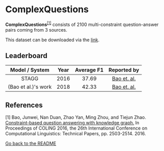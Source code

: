 # ComplexQuestions 

**ComplexQuestions**<sup>[[1]](#myfootnote1)</sup> consists of 2100 multi-constraint question-answer pairs coming from 3 sources.

This dataset can be downloaded via the [link](https://github.com/JunweiBao/MulCQA/tree/ComplexQuestions).

## Leaderboard 

|   Model / System    | Year | Average F1 |                     Reported by                      |
|:-------------------:|:----:|:----------:|:----------------------------------------------------:|
|        STAGG        | 2016 |   37.69    | [Bao et. al.](https://aclanthology.org/C16-1236.pdf) |
| (Bao et al.)'s work | 2018 |   42.33    | [Bao et. al.](https://aclanthology.org/C16-1236.pdf) |



## References
<a name="myfootnote1">[1]</a> Bao, Junwei, Nan Duan, Zhao Yan, Ming Zhou, and Tiejun Zhao. [Constraint-based question answering with knowledge graph.](https://aclanthology.org/C16-1236.pdf) In Proceedings of COLING 2016, the 26th International Conference on Computational Linguistics: Technical Papers, pp. 2503-2514. 2016.


[Go back to the README](../README.md)